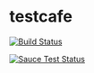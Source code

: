 # testcafe

[![Build Status](https://travis-ci.org/DevExpress/testcafe.svg)](https://travis-ci.org/DevExpress/testcafe)

[![Sauce Test Status](https://saucelabs.com/browser-matrix/testcafe-master.svg)](https://saucelabs.com/u/testcafe-master)
